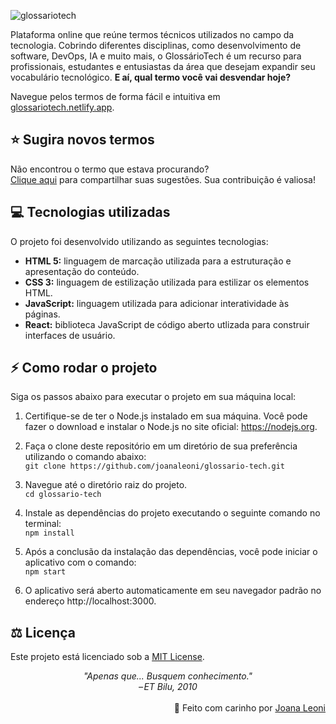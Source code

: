 ![glossariotech](https://github.com/joanaleoni/glossario-tech/assets/77423877/07014335-487c-4593-8772-cdfce346a33c)

Plataforma online que reúne termos técnicos utilizados no campo da tecnologia. Cobrindo diferentes disciplinas, como desenvolvimento de software, DevOps, IA e muito mais, o GlossárioTech é um recurso para profissionais, estudantes e entusiastas da área que desejam expandir seu vocabulário tecnológico. **E aí, qual termo você vai desvendar hoje?**  

Navegue pelos termos de forma fácil e intuitiva em [glossariotech.netlify.app](https://glossariotech.netlify.app).

## ⭐ Sugira novos termos
Não encontrou o termo que estava procurando?  
[Clique aqui](https://docs.google.com/forms/d/e/1FAIpQLSfpxrBwAd3ZNzQ1KraBoE5JC0omkOymKj7MdmL4ja5yocvYPA/viewform) para compartilhar suas sugestões. Sua contribuição é valiosa!

## 💻 Tecnologias utilizadas
O projeto foi desenvolvido utilizando as seguintes tecnologias:

- **HTML 5:** linguagem de marcação utilizada para a estruturação e apresentação do conteúdo.
- **CSS 3:** linguagem de estilização utilizada para estilizar os elementos HTML.
- **JavaScript:** linguagem utilizada para adicionar interatividade às páginas.
- **React:** biblioteca JavaScript de código aberto utlizada para construir interfaces de usuário.

## ⚡ Como rodar o projeto
Siga os passos abaixo para executar o projeto em sua máquina local:

1. Certifique-se de ter o Node.js instalado em sua máquina. Você pode fazer o download e instalar o Node.js no site oficial: https://nodejs.org.
  
2. Faça o clone deste repositório em um diretório de sua preferência utilizando o comando abaixo:  
`git clone https://github.com/joanaleoni/glossario-tech.git`  
  
3. Navegue até o diretório raiz do projeto.  
`cd glossario-tech`  
  
4. Instale as dependências do projeto executando o seguinte comando no terminal:  
`npm install`  
  
5. Após a conclusão da instalação das dependências, você pode iniciar o aplicativo com o comando:  
`npm start`  
  
6. O aplicativo será aberto automaticamente em seu navegador padrão no endereço http://localhost:3000.

## ⚖️ Licença
Este projeto está licenciado sob a [MIT License](https://opensource.org/license/mit/).

<div align="center"><em>"Apenas que... Busquem conhecimento."<br>
– ET Bilu, 2010</em></div>

<br>
<div align="right">💜 Feito com carinho por <a href="https://github.com/joanaleoni">Joana Leoni</a></div>
